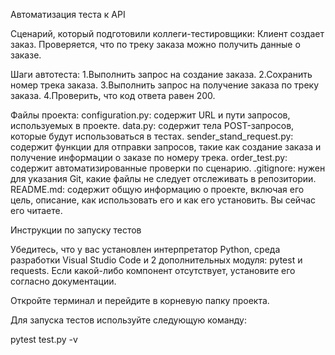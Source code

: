 ﻿Автоматизация теста к API

Сценарий, который подготовили коллеги-тестировщики:
Клиент создает заказ.
Проверяется, что по треку заказа можно получить данные о заказе.

Шаги автотеста:
1.Выполнить запрос на создание заказа.
2.Сохранить номер трека заказа.
3.Выполнить запрос на получение заказа по треку заказа.
4.Проверить, что код ответа равен 200.

Файлы проекта:
configuration.py: содержит URL и пути запросов, используемых в проекте.
data.py: содержит тела POST-запросов, которые будут использоваться в тестах.
sender_stand_request.py: содержит функции для отправки запросов, такие как создание заказа и получение информации о заказе по номеру трека.
order_test.py: содержит автоматизированные проверки по сценарию.
.gitignore: нужен для указания Git, какие файлы не следует отслеживать в репозитории.
README.md: содержит общую информацию о проекте, включая его цель, описание, как использовать его и как его установить. Вы сейчас его читаете.

Инструкции по запуску тестов

Убедитесь, что у вас установлен интерпретатор Python, среда разработки Visual Studio Code и 2 дополнительных модуля: pytest и requests. Если какой-либо компонент отсутствует, установите его согласно документации.

Откройте терминал и перейдите в корневую папку проекта.

Для запуска тестов используйте следующую команду:

pytest test.py -v